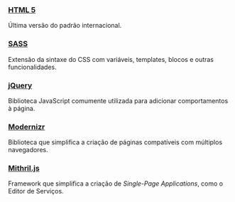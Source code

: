 ### [HTML 5](http://www.w3.org/TR/html5/)

Última versão do padrão internacional.

### [SASS](http://sass-lang.com/)

Extensão da sintaxe do CSS com variáveis, templates, blocos e outras funcionalidades.

### [jQuery](http://jquery.org/)

Biblioteca JavaScript comumente utilizada para adicionar comportamentos à página.

### [Modernizr](http://modernizr.com/)

Biblioteca que simplifica a criação de páginas compatíveis com múltiplos navegadores.

### [Mithril.js](http://mithril.js.org/)

Framework que simplifica a criação de *Single-Page Applications*, como o Editor de Serviços.